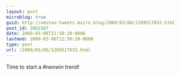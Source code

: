 ```yaml
---
layout: post
microblog: true
guid: http://vmstan-tweets.micro.blog/2009/03/06/1289517832.html
post_id: 3052307
date: 2009-03-06T12:50:20-0600
lastmod: 2009-03-06T12:50:20-0600
type: post
url: /2009/03/06/1289517832.html
---
```

Time to start a #neowin trend!
